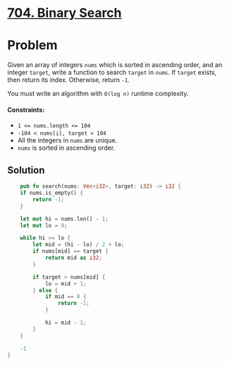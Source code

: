 # [704. Binary Search](https://leetcode.com/problems/binary-search/)

# Problem

Given an array of integers `nums` which is sorted in ascending order, and an
integer `target`, write a function to search `target` in `nums`. If `target`
exists, then return its index. Otherwise, return `-1`.

You must write an algorithm with `O(log n)` runtime complexity.

#### Constraints:

* `1 <= nums.length <= 104`
* `-104 < nums[i], target < 104`
* All the integers in `nums` are unique.
* `nums` is sorted in ascending order.

## Solution

```rust
    pub fn search(nums: Vec<i32>, target: i32) -> i32 {
    if nums.is_empty() {
        return -1;
    }

    let mut hi = nums.len() - 1;
    let mut lo = 0;

    while hi >= lo {
        let mid = (hi - lo) / 2 + lo;
        if nums[mid] == target {
            return mid as i32;
        }

        if target > nums[mid] {
            lo = mid + 1;
        } else {
            if mid == 0 {
                return -1;
            }

            hi = mid - 1;
        }
    }

    -1
}
```

